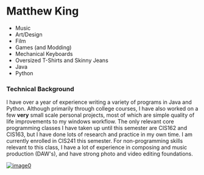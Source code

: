 # Matthew King
* Music
* Art/Design
* Film
* Games (and Modding)
* Mechanical Keyboards
* Oversized T-Shirts and Skinny Jeans
* Java
* Python

### Technical Background
I have over a year of experience writing a variety of programs in Java and Python. Although primarily through college courses, I have also worked on a few **very** small scale personal projects, most of which are simple quality of life improvements to my windows workflow. The only relevant core programming classes I have taken up until this semester are CIS162 and CIS163, but I have done lots of research and practice in my own time. I am currently enrolled in CIS241 this semester. For non-programming skills relevant to this class, I have a lot of experience in composing and music production (DAW's), and have strong photo and video editing foundations.








<a href="https://ibb.co/56qjTSn"><img src="https://i.ibb.co/zrK2sB7/image0.jpg" alt="image0" border="0"></a>
